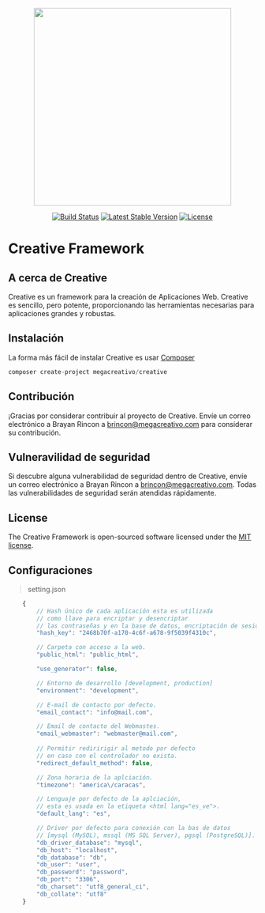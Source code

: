 <p align="center"><img src="http://megacreativo.com/assets/img/creative/logo-creative.png" width="400"></p>

<p align="center">
<a href="https://travis-ci.org/megacreativo/creative"><img src="https://travis-ci.org/megacreativo/creative.svg?branch=master" alt="Build Status"></a>
<a href="https://packagist.org/packages/megacreativo/creative"><img src="https://poser.pugx.org/megacreativo/creative/v/stable" alt="Latest Stable Version"></a>
<a href="https://packagist.org/packages/megacreativo/creative"><img src="https://poser.pugx.org/megacreativo/creative/license" alt="License"></a>
</p>

# Creative Framework

## A cerca de  Creative

Creative es un framework para la creación de Aplicaciones Web. Creative es sencillo, pero potente, proporcionando las herramientas necesarias para aplicaciones grandes y robustas.


## Instalación
La forma más fácil de instalar Creative es usar [Composer](https://github.com/composer/composer)

```javascript
composer create-project megacreativo/creative
```

## Contribución

¡Gracias por considerar contribuir al proyecto de Creative. Envíe un correo electrónico a Brayan Rincon a brincon@megacreativo.com para considerar su contribución.

## Vulneravilidad de seguridad

Si descubre alguna vulnerabilidad de seguridad dentro de Creative, envíe un correo electrónico a Brayan Rincon a brincon@megacreativo.com. Todas las vulnerabilidades de seguridad serán atendidas rápidamente.

## License

The Creative Framework is open-sourced software licensed under the [MIT license](http://opensource.org/licenses/MIT).



## Configuraciones
> setting.json

```javascript
    {
        // Hash único de cada aplicación esta es utilizada 
        // como llave para encriptar y desencriptar 
        // las contraseñas y en la base de datos, encriptación de sesiones.
        "hash_key": "2468b70f-a170-4c6f-a678-9f5039f4310c",

        // Carpeta con acceso a la web.
        "public_html": "public_html",

        "use_generator": false,

        // Entorno de desarrollo [development, production]
        "environment": "development",

        // E-mail de contacto por defecto.
        "email_contact": "info@mail.com",

        // Email de contacto del Webmastes.
        "email_webmaster": "webmaster@mail.com",
        
        // Permitir rediririgir al metodo por defecto 
        // en caso con el controlador no exista.
        "redirect_default_method": false,

        // Zona horaria de la aplciación.
        "timezone": "america\/caracas",

        // Lenguaje por defecto de la aplciación, 
        // esta es usada en la etiqueta <html lang="es_ve">.
        "default_lang": "es",

        // Driver por defecto para conexión con la bas de datos
        // [mysql (MySQL), mssql (MS SQL Server), pgsql (PostgreSQL)].
        "db_driver_database": "mysql",
        "db_host": "localhost",
        "db_database": "db",
        "db_user": "user",
        "db_password": "password",
        "db_port": "3306",
        "db_charset": "utf8_general_ci",
        "db_collate": "utf8"
    }
```